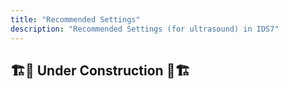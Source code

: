 ```yaml
---
title: "Recommended Settings"
description: "Recommended Settings (for ultrasound) in IDS7"
---
```


## 🏗️🚧 Under Construction 🚧🏗️